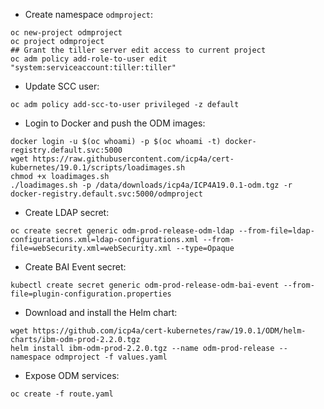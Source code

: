  
- Create namespace `odmproject`:
```
oc new-project odmproject
oc project odmproject
## Grant the tiller server edit access to current project
oc adm policy add-role-to-user edit "system:serviceaccount:tiller:tiller"
```

- Update SCC user:
```
oc adm policy add-scc-to-user privileged -z default
```

- Login to Docker and push the ODM images:
```
docker login -u $(oc whoami) -p $(oc whoami -t) docker-registry.default.svc:5000
wget https://raw.githubusercontent.com/icp4a/cert-kubernetes/19.0.1/scripts/loadimages.sh
chmod +x loadimages.sh
./loadimages.sh -p /data/downloads/icp4a/ICP4A19.0.1-odm.tgz -r docker-registry.default.svc:5000/odmproject
```

- Create LDAP secret:
```
oc create secret generic odm-prod-release-odm-ldap --from-file=ldap-configurations.xml=ldap-configurations.xml --from-file=webSecurity.xml=webSecurity.xml --type=Opaque
```

- Create BAI Event secret:
```
kubectl create secret generic odm-prod-release-odm-bai-event --from-file=plugin-configuration.properties
```

- Download and install the Helm chart:
```
wget https://github.com/icp4a/cert-kubernetes/raw/19.0.1/ODM/helm-charts/ibm-odm-prod-2.2.0.tgz
helm install ibm-odm-prod-2.2.0.tgz --name odm-prod-release --namespace odmproject -f values.yaml
```

- Expose ODM services:
```
oc create -f route.yaml
```



